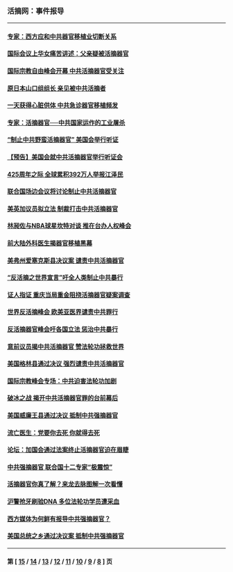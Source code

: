 ### 活摘网：事件报导
---
#### [专家：西方应和中共器官移植业切断关系](../../pages/nf5877/n13772828.md?08120430) 
#### [国际会议上华女痛苦讲述：父亲疑被活摘器官](../../pages/nf5877/n13771583.md?08120430) 
#### [国际宗教自由峰会开幕 中共活摘器官受关注](../../pages/nf5877/n13769995.md?08120430) 
#### [原日本山口组组长 亲见被中共活摘者](../../pages/nf5877/n13767360.md?08120430) 
#### [一天获得心脏供体 中共急诊器官移植频发](../../pages/nf5877/n13764689.md?08120430) 
#### [专家：活摘器官──中共国家运作的工业屠杀](../../pages/nf5877/n13761178.md?08120430) 
#### [“制止中共野蛮活摘器官” 美国会举行听证](../../pages/nf5877/n13735831.md?08120430) 
#### [【预告】美国会就中共活摘器官举行听证会](../../pages/nf5877/n13732843.md?08120430) 
#### [425周年之际 全球累积392万人举报江泽民](../../pages/nf5877/n13719232.md?08120430) 
#### [联合国场边会议将讨论制止中共活摘器官](../../pages/nf5877/n13656361.md?08120430) 
#### [美英加议员拟立法 制裁打击中共活摘器官](../../pages/nf5877/n13430251.md?08120430) 
#### [林昶佐与NBA球星坎特对谈 推在台办人权峰会](../../pages/nf5877/n13414467.md?08120430) 
#### [前大陆外科医生揭器官移植黑幕](../../pages/nf5877/n13401416.md?08120430) 
#### [美弗州爱塞克斯县决议案 谴责中共活摘器官](../../pages/nf5877/n13320919.md?08120430) 
#### [“反活摘之世界宣言”吁全人类制止中共暴行](../../pages/nf5877/n13259730.md?08120430) 
#### [证人指证 重庆当局重金阻挠活摘器官疑案调查](../../pages/nf5877/n13259127.md?08120430) 
#### [世界反活摘峰会 欧美亚医界谴责中共罪行](../../pages/nf5877/n13253550.md?08120430) 
#### [反活摘器官峰会吁各国立法 惩治中共暴行](../../pages/nf5877/n13245052.md?08120430) 
#### [意前议员揭中共活摘器官 赞法轮功拯救世界](../../pages/nf5877/n13203445.md?08120430) 
#### [美国格林县通过决议 强烈谴责中共活摘器官](../../pages/nf5877/n13119367.md?08120430) 
#### [国际宗教峰会专场：中共迫害法轮功加剧](../../pages/nf5877/n13088279.md?08120430) 
#### [破冰之战 揭开中共活摘器官罪的台前幕后](../../pages/nf5877/n13082457.md?08120430) 
#### [美国威廉王县通过决议 抵制中共强摘器官](../../pages/nf5877/n13056521.md?08120430) 
#### [流亡医生：党要你去死 你就得去死](../../pages/nf5877/n13052835.md?08120430) 
#### [论坛：加国会通过法案终止活摘器官迫在眉睫](../../pages/nf5877/n13029839.md?08120430) 
#### [中共强摘器官 联合国十二专家“极震惊”](../../pages/nf5877/n13024313.md?08120430) 
#### [活摘器官你真了解？来龙去脉图解一次看懂](../../pages/nf5877/n13013820.md?08120430) 
#### [沪警抢牙刷验DNA 多位法轮功学员遭采血](../../pages/nf5877/n12969218.md?08120430) 
#### [西方媒体为何鲜有报导中共强摘器官？](../../pages/nf5877/n12932034.md?08120430) 
#### [美国总统之乡通过决议案 抵制中共强摘器官](../../pages/nf5877/n12908242.md?08120430) 

---
#### 第 [ [15](./15.md?08120430) / [14](./14.md?08120430) / [13](./13.md?08120430) / [12](./12.md?08120430) / [11](./11.md?08120430) / [10](./10.md?08120430) / [9](./9.md?08120430) / [8](./8.md?08120430) ] 页
